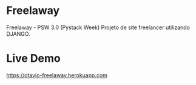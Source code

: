# Freelaway
Freelaway - PSW 3.0 (Pystack Week) Projeto de site freelancer utilizando DJANGO.

# Live Demo
https://otavio-freelaway.herokuapp.com
